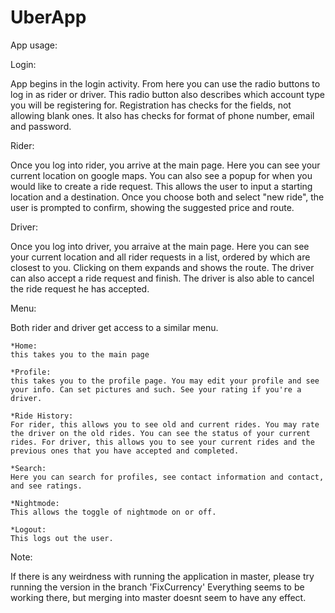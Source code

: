 # UberApp

App usage:

Login:

App begins in the login activity. From here you can use the radio buttons to log in as rider or driver. This radio button also describes which account type you will be registering for.
Registration has checks for the fields, not allowing blank ones. It also has checks for format of phone number, email and password.

Rider:

Once you log into rider, you arrive at the main page. Here you can see your current location on google maps. You can also see a popup for when you would like to create a ride request. This allows the user to input a starting location and a destination. Once you choose both and select "new ride", the user is prompted to confirm, showing the suggested price and route.

Driver:

Once you log into driver, you arraive at the main page. Here you can see your current location and all rider requests in a list, ordered by which are closest to you. Clicking on them expands and shows the route. The driver can also accept a ride request and finish. The driver is also able to cancel the ride request he has accepted.

Menu:

Both rider and driver get access to a similar menu.

    *Home:
    this takes you to the main page
  
    *Profile:
    this takes you to the profile page. You may edit your profile and see your info. Can set pictures and such. See your rating if you're a driver.

    *Ride History:
    For rider, this allows you to see old and current rides. You may rate the driver on the old rides. You can see the status of your current rides. For driver, this allows you to see your current rides and the previous ones that you have accepted and completed.

    *Search:
    Here you can search for profiles, see contact information and contact, and see ratings.
  
    *Nightmode:
    This allows the toggle of nightmode on or off.
  
    *Logout:
    This logs out the user.

Note:
  
If there is any weirdness with running the application in master, please try running the version in the branch 'FixCurrency' Everything seems to be working there, but merging into master doesnt seem to have any effect.
